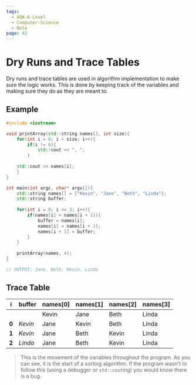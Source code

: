 ```yaml
---
tags:
  - AQA-A-Level
  - Computer-Science
  - Note
page: 42
---
```

# Dry Runs and Trace Tables
Dry runs and trace tables are used in algorithm implementation to make sure the logic works. This is done by keeping track of the variables and making sure they do as they are meant to.

## Example

```cpp
#include <iostream>

void printArray(std::string names[], int size){
	for(int i = 0; i < size; i++){
		if(i != 0){
			std::cout << ", ";
		}
	
	std::cout << names[i];
	}
}

int main(int argc, char* argv[]){
	std::string names[] = {"Kevin", "Jane", "Beth", "Linda"};
	std::string buffer;
	
	for(int i = 0; i <= 3; i++){
		if(names[i] > names[i + 1]){
			buffer = names[i];
			names[i] = names[i + 1];
			names[i + 1] = buffer;
		}
	}
	
	printArray(names, 4);
}

// OUTPUT: Jane, Beth, Kevin, Linda
```

## Trace Table
| i | buffer | names[0] | names[1] | names[2] | names[3] |
|---|--------|----------|----------|----------|----------|
| | | Kevin | Jane | Beth | Linda |
| **0** | *Kevin* | Jane | Kevin | Beth | Linda |
| **1** | *Kevin* | Jane | Beth | Kevin | Linda |
| **2** | *Linda* | Jane | Beth | Kevin | Linda |

> This is the movement of the variables throughout the program. As you can see, it is the start of a sorting algorithm.
> If the program wasn't to follow this (using a debugger or `std::cout`ing) you would know there is a bug.
